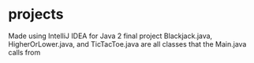 # projects
Made using IntelliJ IDEA for Java 2 final project
Blackjack.java, HigherOrLower.java, and TicTacToe.java are all classes that the Main.java calls from
